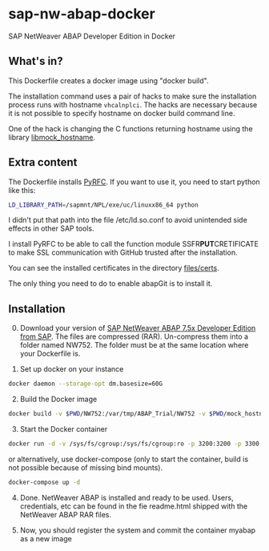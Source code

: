 # sap-nw-abap-docker

SAP NetWeaver ABAP Developer Edition in Docker

## What's in?

This Dockerfile creates a docker image using "docker build".

The installation command uses a pair of hacks to make sure the installation
process runs with hostname `vhcalnplci`. The hacks are necessary because it is
not possible to specify hostname on docker build command line.

One of the hack is changing the C functions returning hostname using
the library [libmock_hostname](https://github.com/jfilak/snippets/tree/master/mock_hostname).

## Extra content

The Dockerfile installs [PyRFC](https://github.com/SAP/PyRFC). If you want to use it, you need to
start python like this:

```bash
LD_LIBRARY_PATH=/sapmnt/NPL/exe/uc/linuxx86_64 python
```

I didn't put that path into the file /etc/ld.so.conf to avoid unintended side
effects in other SAP tools.

I install PyRFC to be able to call the function module SSFR**PUT**CRETIFICATE
to make SSL communication with GitHub trusted after the installation.

You can see the installed certificates in the directory [files/certs](files/certs/).

The only thing you need to do to enable abapGit is to install it.

## Installation

0. Download your version of [SAP NetWeaver ABAP 7.5x Developer Edition from SAP](https://tools.hana.ondemand.com/#abap). The files are compressed (RAR). Un-compress them into a folder named NW752. The folder must be at the same location where your Dockerfile is.

1. Set up docker on your instance

```sh
docker daemon --storage-opt dm.basesize=60G
```

2. Build the Docker image

```sh
docker build -v $PWD/NW752:/var/tmp/ABAP_Trial/NW752 -v $PWD/mock_hostname/ld.so.preload:/etc/ld.so.preload -v $PWD/mock_hostname/libmock_hostname.so:/usr/local/lib64/libmock_hostname.so -t abaptrial:752 .
```

3. Start the Docker container

```sh
docker run -d -v /sys/fs/cgroup:/sys/fs/cgroup:ro -p 3200:3200 -p 3300:3300 -p 8000:8000 -p 44300:44300 -h vhcalnplci --name testdrive abaptrial:752
```

or alternatively, use docker-compose (only to start the container, build is not
possible because of missing bind mounts).

```sh
docker-compose up -d
```

4. Done. NetWeaver ABAP is installed and ready to be used. Users, credentials, etc can be found in the fie readme.html shipped with the NetWeaver ABAP RAR files.

5. Now, you should register the system and commit the container myabap as a new image
